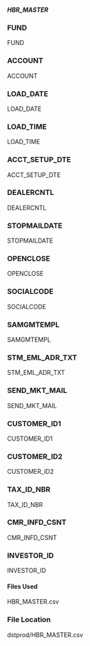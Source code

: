 ##### HBR_MASTER



###  FUND

FUND

###  ACCOUNT

ACCOUNT


###  LOAD_DATE


LOAD_DATE



###  LOAD_TIME


LOAD_TIME


###  ACCT_SETUP_DTE


ACCT_SETUP_DTE



###  DEALERCNTL


DEALERCNTL


###  STOPMAILDATE


STOPMAILDATE


###  OPENCLOSE


OPENCLOSE


###  SOCIALCODE


SOCIALCODE


###  SAMGMTEMPL


SAMGMTEMPL



###  STM_EML_ADR_TXT


STM_EML_ADR_TXT


###  SEND_MKT_MAIL


SEND_MKT_MAIL


###  CUSTOMER_ID1


CUSTOMER_ID1


###  CUSTOMER_ID2

CUSTOMER_ID2



###  TAX_ID_NBR


TAX_ID_NBR


###  CMR_INFD_CSNT


CMR_INFD_CSNT


###  INVESTOR_ID


INVESTOR_ID



#### Files Used

HBR_MASTER.csv


### File Location

dstprod/HBR_MASTER.csv

